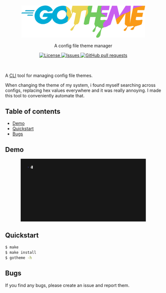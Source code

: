 <p align="center"><img width="400px" src="res/logo.png"></p>
<p align="center">A config file theme manager</p>

<p align="center">
	<a href="./LICENSE">
		<img alt="License" src="https://img.shields.io/badge/license-GPL v3-26c374?style=for-the-badge">
	</a>
	<a href="https://github.com/LordOfTrident/gotheme/issues">
		<img alt="Issues" src="https://img.shields.io/github/issues/LordOfTrident/gotheme?style=for-the-badge&color=4f79e4">
	</a>
	<a href="https://github.com/LordOfTrident/gotheme/pulls">
		<img alt="GitHub pull requests" src="https://img.shields.io/github/issues-pr/LordOfTrident/gotheme?style=for-the-badge&color=4f79e4">
	</a>
	<br><br><br>
</p>

A [CLI](https://en.wikipedia.org/wiki/Command-line_interface) tool for managing config file themes.

When changing the theme of my system, i found myself searching across configs, replacing hex values
everywhere and it was really annoying. I made this tool to conveniently automate that.

## Table of contents
* [Demo](#demo)
* [Quickstart](#quickstart)
* [Bugs](#bugs)

## Demo
<p align="center">
	<img src="./res/gotheme.gif" width="80%">
</p>

## Quickstart
```sh
$ make
$ make install
$ gotheme -h
```

## Bugs
If you find any bugs, please create an issue and report them.
